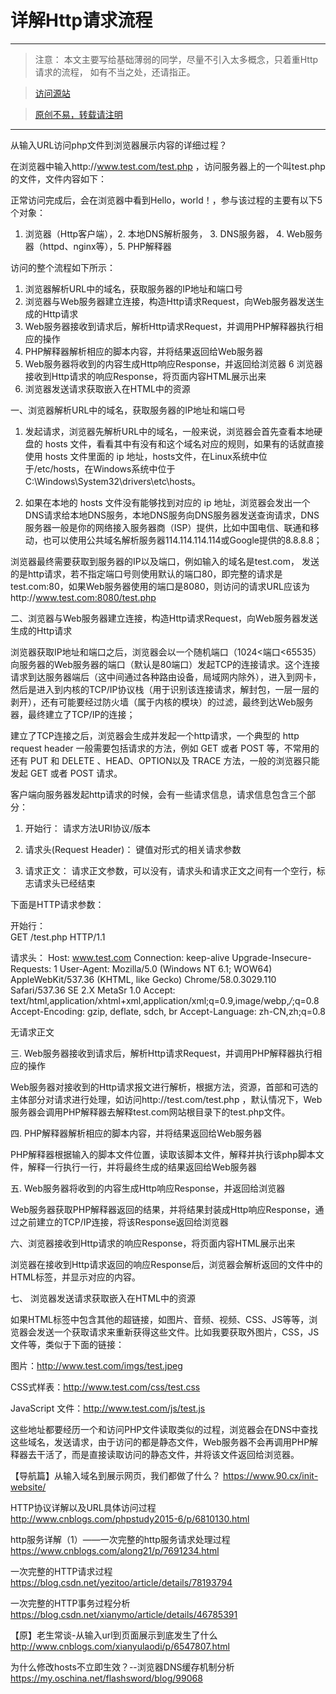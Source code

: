 # 详解Http请求流程 #

----------

> 注意： 本文主要写给基础薄弱的同学，尽量不引入太多概念，只着重Http请求的流程， 如有不当之处，还请指正。

> [访问源站](http://www.araryun.com "访问源站")

> [原创不易，转载请注明](http://www.araryun.com "原创不易，转载请注明")

----------


从输入URL访问php文件到浏览器展示内容的详细过程？

在浏览器中输入http://www.test.com/test.php ，访问服务器上的一个叫test.php的文件，文件内容如下：

<?php
			echo "Hello，world！";
?>

正常访问完成后，会在浏览器中看到Hello，world！，参与该过程的主要有以下5个对象：
1. 浏览器（Http客户端），2. 本地DNS解析服务， 3. DNS服务器， 4. Web服务器（httpd、nginx等），5. PHP解释器

访问的整个流程如下所示：

1. 浏览器解析URL中的域名，获取服务器的IP地址和端口号
2. 浏览器与Web服务器建立连接，构造Http请求Request，向Web服务器发送生成的Http请求
3. Web服务器接收到请求后，解析Http请求Request，并调用PHP解释器执行相应的操作
4. PHP解释器解析相应的脚本内容，并将结果返回给Web服务器
5. Web服务器将收到的内容生成Http响应Response，并返回给浏览器
6 浏览器接收到Http请求的响应Response，将页面内容HTML展示出来
7. 浏览器发送请求获取嵌入在HTML中的资源


一、浏览器解析URL中的域名，获取服务器的IP地址和端口号

1. 发起请求，浏览器先解析URL中的域名，一般来说，浏览器会首先查看本地硬盘的 hosts 文件，看看其中有没有和这个域名对应的规则，如果有的话就直接使用 hosts 文件里面的 ip 地址，hosts文件，在Linux系统中位于/etc/hosts，在Windows系统中位于C:\Windows\System32\drivers\etc\hosts。

2. 如果在本地的 hosts 文件没有能够找到对应的 ip 地址，浏览器会发出一个 DNS请求给本地DNS服务，本地DNS服务向DNS服务器发送查询请求，DNS服务器一般是你的网络接入服务器商（ISP）提供，比如中国电信、联通和移动，也可以使用公共域名解析服务器114.114.114.114或Google提供的8.8.8.8；

浏览器最终需要获取到服务器的IP以及端口，例如输入的域名是test.com， 发送的是http请求，若不指定端口号则使用默认的端口80，即完整的请求是test.com:80，如果Web服务器使用的端口是8080，则访问的请求URL应该为http://www.test.com:8080/test.php 

二、浏览器与Web服务器建立连接，构造Http请求Request，向Web服务器发送生成的Http请求

浏览器获取IP地址和端口之后，浏览器会以一个随机端口（1024<端口<65535）向服务器的Web服务器的端口（默认是80端口）发起TCP的连接请求。这个连接请求到达服务器端后（这中间通过各种路由设备，局域网内除外），进入到网卡，然后是进入到内核的TCP/IP协议栈（用于识别该连接请求，解封包，一层一层的剥开），还有可能要经过防火墙（属于内核的模块）的过滤，最终到达Web服务器，最终建立了TCP/IP的连接；

建立了TCP连接之后，浏览器会生成并发起一个http请求，一个典型的 http request header 一般需要包括请求的方法，例如 GET 或者 POST 等，不常用的还有 PUT 和 DELETE 、HEAD、OPTION以及 TRACE 方法，一般的浏览器只能发起 GET 或者 POST 请求。

客户端向服务器发起http请求的时候，会有一些请求信息，请求信息包含三个部分：

1. 开始行：  请求方法URI协议/版本

 2. 请求头(Request Header)： 键值对形式的相关请求参数

3. 请求正文：  请求正文参数，可以没有，请求头和请求正文之间有一个空行，标志请求头已经结束

下面是HTTP请求参数：

开始行：  
GET /test.php HTTP/1.1

请求头：
Host: www.test.com
Connection: keep-alive
Upgrade-Insecure-Requests: 1
User-Agent: Mozilla/5.0 (Windows NT 6.1; WOW64) AppleWebKit/537.36 (KHTML, like Gecko) Chrome/58.0.3029.110 Safari/537.36 SE 2.X MetaSr 1.0
Accept: text/html,application/xhtml+xml,application/xml;q=0.9,image/webp,*/*;q=0.8
Accept-Encoding: gzip, deflate, sdch, br
Accept-Language: zh-CN,zh;q=0.8

无请求正文


三. Web服务器接收到请求后，解析Http请求Request，并调用PHP解释器执行相应的操作

Web服务器对接收到的Http请求报文进行解析，根据方法，资源，首部和可选的主体部分对请求进行处理，如访问http://test.com/test.php ，默认情况下，Web服务器会调用PHP解释器去解释test.com网站根目录下的test.php文件。

四. PHP解释器解析相应的脚本内容，并将结果返回给Web服务器

PHP解释器根据输入的脚本文件位置，读取该脚本文件，解释并执行该php脚本文件，解释一行执行一行，并将最终生成的结果返回给Web服务器

五. Web服务器将收到的内容生成Http响应Response，并返回给浏览器

Web服务器获取PHP解释器返回的结果，并将结果封装成Http响应Response，通过之前建立的TCP/IP连接，将该Response返回给浏览器


六、浏览器接收到Http请求的响应Response，将页面内容HTML展示出来

浏览器在接收到Http请求返回的响应Response后，浏览器会解析返回的文件中的HTML标签，并显示对应的内容。

七、 浏览器发送请求获取嵌入在HTML中的资源

如果HTML标签中包含其他的超链接，如图片、音频、视频、CSS、JS等等，浏览器会发送一个获取请求来重新获得这些文件。比如我要获取外图片，CSS，JS文件等，类似于下面的链接：

图片：http://www.test.com/imgs/test.jpeg

CSS式样表：http://www.test.com/css/test.css

JavaScript 文件：http://www.test.com/js/test.js

这些地址都要经历一个和访问PHP文件读取类似的过程，浏览器会在DNS中查找这些域名，发送请求，由于访问的都是静态文件，Web服务器不会再调用PHP解释器去干活了，而是直接读取访问的静态文件，并将该文件返回给浏览器。



【导航篇】从输入域名到展示网页，我们都做了什么？  https://www.90.cx/init-website/

HTTP协议详解以及URL具体访问过程  http://www.cnblogs.com/phpstudy2015-6/p/6810130.html

http服务详解（1）——一次完整的http服务请求处理过程   https://www.cnblogs.com/along21/p/7691234.html

一次完整的HTTP请求过程   https://blog.csdn.net/yezitoo/article/details/78193794

一次完整的HTTP事务过程分析   https://blog.csdn.net/xianymo/article/details/46785391

【原】老生常谈-从输入url到页面展示到底发生了什么       http://www.cnblogs.com/xianyulaodi/p/6547807.html

为什么修改hosts不立即生效？--浏览器DNS缓存机制分析   https://my.oschina.net/flashsword/blog/99068
